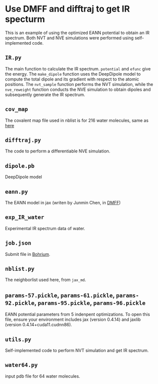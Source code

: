# Use DMFF and difftraj to get IR specturm

This is an example of using the optimized EANN potential to obtain an IR spectrum. Both NVT and NVE simulations were performed using self-implemented code.

## `IR.py`

The main function to calculate the IR spectrum. `potential` and `efunc` give the energy. The `make_dipole` function uses the DeepDipole model to compute the total dipole and its gradient with respect to the atomic positions. The `nvt_sample` function performs the NVT simulation, while the `nve_reweight` function conducts the NVE simulation to obtain dipoles and subsequently generate the IR spectrum.

## `cov_map`

The covalent map file used in nblist is for 216 water molecules, same as [here](https://github.com/ice-hanbin/dynamical-fitting/edit/main/val/density/README.md)

## `difftraj.py`

The code to perform a differentiable NVE simulation.

## `dipole.pb`

DeepDipole model

## `eann.py`

The EANN model in jax (writen by Junmin Chen, in [DMFF](https://github.com/deepmodeling/DMFF/blob/master/docs/user_guide/4.4MLForce.md))

## `exp_IR_water`

Experimental IR spectrum data of water.

## `job.json`

Submit file in [Bohrium](https://bohrium.dp.tech/).

## `nblist.py`

The neighborlist used here, from `jax_md`.

## `params-57.pickle`, `params-61.pickle`, `params-92.pickle`, `params-95.pickle`, `params-96.pickle`

EANN potential parameters from 5 indenpent optimizations. To open this file, ensure your environment includes jax (version 0.4.14) and jaxlib (version 0.4.14+cuda11.cudnn86).

## `utils.py`

Self-implemented code to perform NVT simulation and get IR spectrum.

## `water64.py`

input pdb file for 64 water molecules.
